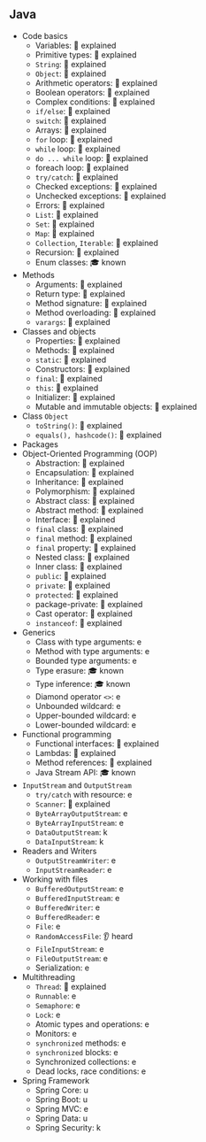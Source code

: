 ## Java

- Code basics
  - Variables: 🙋 explained
  - Primitive types: 🙋 explained
  - `String`: 🙋 explained
  - `Object`: 🙋 explained
  - Arithmetic operators: 🙋 explained
  - Boolean operators: 🙋 explained
  - Complex conditions: 🙋 explained
  - `if/else`: 🙋 explained
  - `switch`: 🙋 explained
  - Arrays: 🙋 explained
  - `for` loop: 🙋 explained
  - `while` loop: 🙋 explained
  - `do ... while` loop: 🙋 explained
  - foreach loop: 🙋 explained
  - `try/catch`: 🙋 explained
  - Checked exceptions: 🙋 explained
  - Unchecked exceptions: 🙋 explained
  - Errors: 🙋 explained
  - `List`: 🙋 explained
  - `Set`: 🙋 explained
  - `Map`: 🙋 explained
  - `Collection`, `Iterable`: 🙋 explained
  - Recursion: 🙋 explained
  - Enum classes: 🎓 known
- Methods
  - Arguments: 🙋 explained
  - Return type: 🙋 explained
  - Method signature: 🙋 explained
  - Method overloading: 🙋 explained
  - `varargs`: 🙋 explained
- Classes and objects
  - Properties: 🙋 explained
  - Methods: 🙋 explained
  - `static`: 🙋 explained
  - Constructors: 🙋 explained
  - `final`: 🙋 explained
  - `this`: 🙋 explained
  - Initializer: 🙋 explained
  - Mutable and immutable objects: 🙋 explained
- Class `Object`
  - `toString()`: 🙋 explained
  - `equals(), hashcode()`: 🙋 explained
- Packages
- Object-Oriented Programming (OOP)
  - Abstraction: 🙋 explained
  - Encapsulation: 🙋 explained
  - Inheritance: 🙋 explained
  - Polymorphism: 🙋 explained
  - Abstract class: 🙋 explained
  - Abstract method: 🙋 explained
  - Interface: 🙋 explained
  - `final` class: 🙋 explained
  - `final` method: 🙋 explained
  - `final` property: 🙋 explained
  - Nested class: 🙋 explained
  - Inner class: 🙋 explained
  - `public`: 🙋 explained
  - `private`: 🙋 explained
  - `protected`: 🙋 explained
  - package-private: 🙋 explained
  - Cast operator: 🙋 explained
  - `instanceof`: 🙋 explained
- Generics
  - Class with type arguments: e
  - Method with type arguments: e
  - Bounded type arguments: e
  - Type erasure: 🎓 known
  - Type inference: 🎓 known
  - Diamond operator `<>`: e
  - Unbounded wildcard: e
  - Upper-bounded wildcard: e
  - Lower-bounded wildcard: e
- Functional programming
  - Functional interfaces: 🙋 explained
  - Lambdas: 🙋 explained
  - Method references: 🙋 explained
  - Java Stream API: 🎓 known
- `InputStream` and `OutputStream`
  - `try/catch` with resource: e
  - `Scanner`: 🙋 explained
  - `ByteArrayOutputStream`: e
  - `ByteArrayInputStream`: e
  - `DataOutputStream`: k
  - `DataInputStream`: k
- Readers and Writers
  - `OutputStreamWriter`: e
  - `InputStreamReader`: e
- Working with files
  - `BufferedOutputStream`: e
  - `BufferedInputStream`: e
  - `BufferedWriter`: e
  - `BufferedReader`: e
  - `File`: e
  - `RandomAccessFile`: 👂 heard
  - `FileInputStream`: e
  - `FileOutputStream`: e
  - Serialization: e
- Multithreading
  - `Thread`: 🙋 explained
  - `Runnable`: e
  - `Semaphore`: e
  - `Lock`: e
  - Atomic types and operations: e
  - Monitors: e
  - `synchronized` methods: e
  - `synchronized` blocks: e
  - Synchronized collections: e
  - Dead locks, race conditions: e
- Spring Framework
  - Spring Core: u
  - Spring Boot: u
  - Spring MVC: e
  - Spring Data: u
  - Spring Security: k
